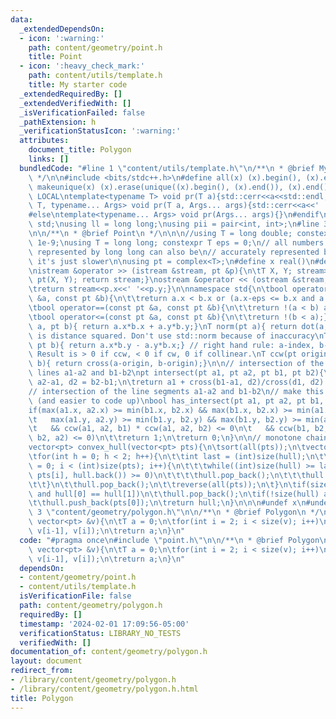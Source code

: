 ```yaml
---
data:
  _extendedDependsOn:
  - icon: ':warning:'
    path: content/geometry/point.h
    title: Point
  - icon: ':heavy_check_mark:'
    path: content/utils/template.h
    title: My starter code
  _extendedRequiredBy: []
  _extendedVerifiedWith: []
  _isVerificationFailed: false
  _pathExtension: h
  _verificationStatusIcon: ':warning:'
  attributes:
    document_title: Polygon
    links: []
  bundledCode: "#line 1 \"content/utils/template.h\"\n/**\n * @brief My starter code\n\
    \ */\n\n#include <bits/stdc++.h>\n#define all(x) (x).begin(), (x).end()\n#define\
    \ makeunique(x) (x).erase(unique((x).begin(), (x).end()), (x).end());\n\n#ifdef\
    \ LOCAL\ntemplate<typename T> void pr(T a){std::cerr<<a<<std::endl;}\ntemplate<typename\
    \ T, typename... Args> void pr(T a, Args... args){std::cerr<<a<<' ',pr(args...);}\n\
    #else\ntemplate<typename... Args> void pr(Args... args){}\n#endif\n\nusing namespace\
    \ std;\nusing ll = long long;\nusing pii = pair<int, int>;\n#line 3 \"content/geometry/point.h\"\
    \n\n/**\n * @brief Point\n */\n\n\n//using T = long double; constexpr T eps =\
    \ 1e-9;\nusing T = long long; constexpr T eps = 0;\n// all numbers that can be\
    \ represented by long long can also be\n// accurately represented by long double,\
    \ it's just slower\n\nusing pt = complex<T>;\n#define x real()\n#define y imag()\n\
    \nistream &operator >> (istream &stream, pt &p){\n\tT X, Y; stream>>X>>Y; p =\
    \ pt(X, Y); return stream;}\nostream &operator << (ostream &stream, const pt &p){\n\
    \treturn stream<<p.x<<' '<<p.y;}\n\nnamespace std{\n\tbool operator<(const pt\
    \ &a, const pt &b){\n\t\treturn a.x < b.x or (a.x-eps <= b.x and a.y < b.y-eps);}\n\
    \tbool operator==(const pt &a, const pt &b){\n\t\treturn !(a < b) and !(b < a);}\n\
    \tbool operator<=(const pt &a, const pt &b){\n\t\treturn !(b < a);}\n}\n\nT dot(pt\
    \ a, pt b){ return a.x*b.x + a.y*b.y;}\nT norm(pt a){ return dot(a, a);} // norm\
    \ is distance squared. Don't use std::norm because of inaccuracy\nT cross(pt a,\
    \ pt b){ return a.x*b.y - a.y*b.x;} // right hand rule: a-index, b-middle, cross-thumb.\
    \ Result is > 0 if ccw, < 0 if cw, 0 if collinear.\nT ccw(pt origin, pt a, pt\
    \ b){ return cross(a-origin, b-origin);}\n\n// intersection of the (infinite)\
    \ lines a1-a2 and b1-b2\npt intersect(pt a1, pt a2, pt b1, pt b2){\n\tpt d1 =\
    \ a2-a1, d2 = b2-b1;\n\treturn a1 + cross(b1-a1, d2)/cross(d1, d2) * d1;\n}\n\n\
    // intersection of the line segments a1-a2 and b1-b2\n// make this look nicer\
    \ (and easier to code up)\nbool has_intersect(pt a1, pt a2, pt b1, pt b2){\n\t\
    if(max(a1.x, a2.x) >= min(b1.x, b2.x) && max(b1.x, b2.x) >= min(a1.x, a2.x) &&\n\
    \t   max(a1.y, a2.y) >= min(b1.y, b2.y) && max(b1.y, b2.y) >= min(a1.y, a2.y)\n\
    \t   && ccw(a1, a2, b1) * ccw(a1, a2, b2) <= 0\n\t   && ccw(b1, b2, a1) * ccw(b1,\
    \ b2, a2) <= 0)\n\t\treturn 1;\n\treturn 0;\n}\n\n// monotone chain algorithm\n\
    vector<pt> convex_hull(vector<pt> pts){\n\tsort(all(pts));\n\tvector<pt> hull;\n\
    \tfor(int h = 0; h < 2; h++){\n\t\tint last = (int)size(hull);\n\t\tfor(int i\
    \ = 0; i < (int)size(pts); i++){\n\t\t\twhile((int)size(hull) >= last+2 and ccw(*(hull.end()-2),\
    \ pts[i], hull.back()) >= 0)\n\t\t\t\thull.pop_back();\n\t\t\thull.push_back(pts[i]);\n\
    \t\t}\n\t\thull.pop_back();\n\t\treverse(all(pts));\n\t}\n\tif(size(hull) == 2\
    \ and hull[0] == hull[1])\n\t\thull.pop_back();\n\tif(!size(hull) and size(pts))\n\
    \t\thull.push_back(pts[0]);\n\treturn hull;\n}\n\n\n#undef x\n#undef y\n#line\
    \ 3 \"content/geometry/polygon.h\"\n\n/**\n * @brief Polygon\n */\n \nT getarea(const\
    \ vector<pt> &v){\n\tT a = 0;\n\tfor(int i = 2; i < size(v); i++)\n\t\ta += ccw(v[0],\
    \ v[i-1], v[i]);\n\treturn a;\n}\n"
  code: "#pragma once\n#include \"point.h\"\n\n/**\n * @brief Polygon\n */\n \nT getarea(const\
    \ vector<pt> &v){\n\tT a = 0;\n\tfor(int i = 2; i < size(v); i++)\n\t\ta += ccw(v[0],\
    \ v[i-1], v[i]);\n\treturn a;\n}\n"
  dependsOn:
  - content/geometry/point.h
  - content/utils/template.h
  isVerificationFile: false
  path: content/geometry/polygon.h
  requiredBy: []
  timestamp: '2024-02-01 17:09:56-05:00'
  verificationStatus: LIBRARY_NO_TESTS
  verifiedWith: []
documentation_of: content/geometry/polygon.h
layout: document
redirect_from:
- /library/content/geometry/polygon.h
- /library/content/geometry/polygon.h.html
title: Polygon
---
```

